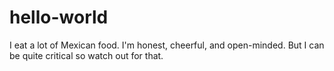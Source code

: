 # hello-world
I eat a lot of Mexican food. I'm honest, cheerful, and open-minded. But I can be quite critical so watch out for that. 
